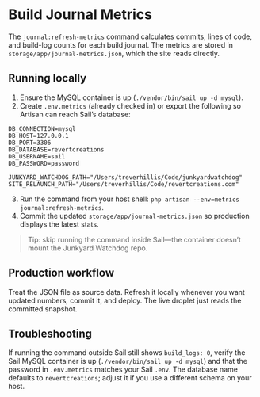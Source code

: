 # Build Journal Metrics

The `journal:refresh-metrics` command calculates commits, lines of code, and build-log counts for each build journal. The metrics are stored in `storage/app/journal-metrics.json`, which the site reads directly.

## Running locally

1. Ensure the MySQL container is up (`./vendor/bin/sail up -d mysql`).
2. Create `.env.metrics` (already checked in) or export the following so Artisan can reach Sail’s database:

```
DB_CONNECTION=mysql
DB_HOST=127.0.0.1
DB_PORT=3306
DB_DATABASE=revertcreations
DB_USERNAME=sail
DB_PASSWORD=password

JUNKYARD_WATCHDOG_PATH="/Users/treverhillis/Code/junkyardwatchdog"
SITE_RELAUNCH_PATH="/Users/treverhillis/Code/revertcreations.com"
```

3. Run the command from your host shell: `php artisan --env=metrics journal:refresh-metrics`.
4. Commit the updated `storage/app/journal-metrics.json` so production displays the latest stats.

> Tip: skip running the command inside Sail—the container doesn’t mount the Junkyard Watchdog repo.

## Production workflow

Treat the JSON file as source data. Refresh it locally whenever you want updated numbers, commit it, and deploy. The live droplet just reads the committed snapshot.

## Troubleshooting

If running the command outside Sail still shows `build_logs: 0`, verify the Sail MySQL container is up (`./vendor/bin/sail up -d mysql`) and that the password in `.env.metrics` matches your Sail `.env`. The database name defaults to `revertcreations`; adjust it if you use a different schema on your host.
